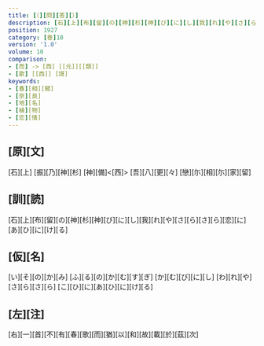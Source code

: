 ```yaml
---
title: [（][問][答][）]
description: [石][上][布][留][の][神][杉][神][び][に][し][我][れ][や][さ][ら][さ][ら][恋][に][あ][ひ][に][け][る]
position: 1927
category: [巻]10
version: '1.0'
volume: 10
comparison:
- [而] -> [西] [[元]][[類]]
- [歌] [[西]] [謌]
keywords:
- [春][相][聞]
- [奈][良]
- [地][名]
- [植][物]
- [恋][情]
---
```


## [原][文]

[石][上] [振][乃][神][杉] [神][備]<[西]> [吾][八][更][々] [戀][尓][相][尓][家][留]

## [訓][読]

[石][上][布][留][の][神][杉][神][び][に][し][我][れ][や][さ][ら][さ][ら][恋][に][あ][ひ][に][け][る]

## [仮][名]

[い][そ][の][か][み] [ふ][る][の][か][む][す][ぎ] [か][む][び][に][し] [わ][れ][や][さ][ら][さ][ら] [こ][ひ][に][あ][ひ][に][け][る]

## [左][注]

[右][一][首][不][有][春][歌][而][猶][以][和][故][載][於][茲][次]
